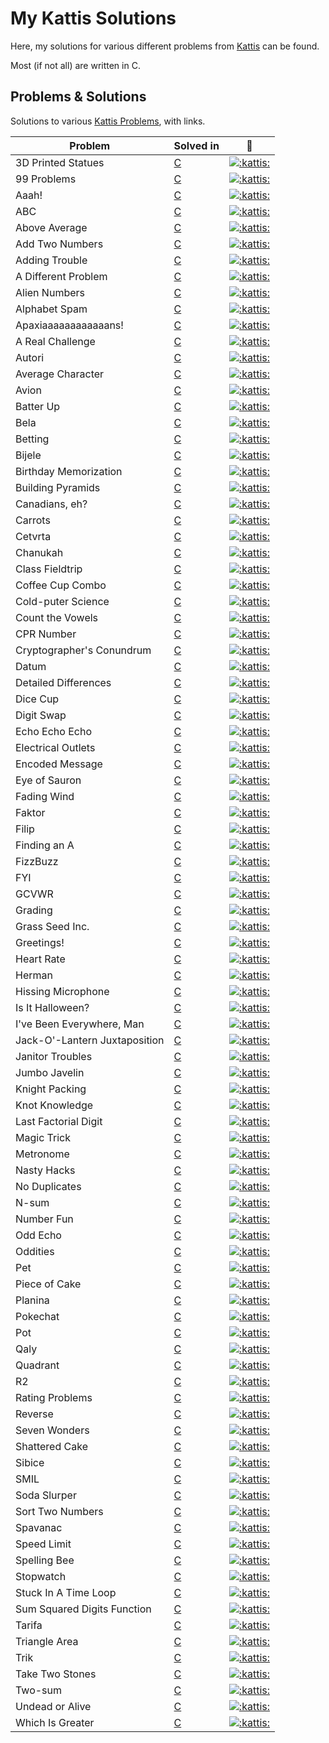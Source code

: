 
# My Kattis Solutions

Here, my solutions for various different problems from [Kattis](https://open.kattis.com/) can be found.

Most (if not all) are written in C.

## Problems & Solutions

Solutions to various [Kattis Problems](https://open.kattis.com/problems/), with links.

| Problem | Solved in | :link: |
| - | - | - |
| 3D Printed Statues | [C](https://github.com/Athaws/KattisSolutions/blob/main/src/3dprintedstatues.c) | [![:kattis:](https://open.kattis.com/favicon)](https://open.kattis.com/problems/3dprinter) |
| 99 Problems | [C](https://github.com/Athaws/KattisSolutions/blob/main/src/99problems.c) | [![:kattis:](https://open.kattis.com/favicon)](https://open.kattis.com/problems/99problems) |
| Aaah! | [C](https://github.com/Athaws/KattisSolutions/blob/main/src/aaah.c) | [![:kattis:](https://open.kattis.com/favicon)](https://open.kattis.com/problems/aaah) |
| ABC | [C](https://github.com/Athaws/KattisSolutions/blob/main/src/abc.c) | [![:kattis:](https://open.kattis.com/favicon)](https://open.kattis.com/problems/abc) |
| Above Average | [C](https://github.com/Athaws/KattisSolutions/blob/main/src/aboveaverage.c) | [![:kattis:](https://open.kattis.com/favicon)](https://open.kattis.com/problems/aboveaverage) |
| Add Two Numbers | [C](https://github.com/Athaws/KattisSolutions/blob/main/src/addtwonumbers.c) | [![:kattis:](https://open.kattis.com/favicon)](https://open.kattis.com/problems/addtwonumbers) |
| Adding Trouble | [C](https://github.com/Athaws/KattisSolutions/blob/main/src/addingtrouble.c) | [![:kattis:](https://open.kattis.com/favicon)](https://open.kattis.com/problems/addingtrouble) |
| A Different Problem | [C](https://github.com/Athaws/KattisSolutions/blob/main/src/adifferentproblem.c) | [![:kattis:](https://open.kattis.com/favicon)](https://open.kattis.com/problems/different) |
| Alien Numbers | [C](https://github.com/Athaws/KattisSolutions/blob/main/src/aliennumbers.c) | [![:kattis:](https://open.kattis.com/favicon)](https://open.kattis.com/problems/aliennumbers) |
| Alphabet Spam | [C](https://github.com/Athaws/KattisSolutions/blob/main/src/alphabetspam.c) | [![:kattis:](https://open.kattis.com/favicon)](https://open.kattis.com/problems/alphabetspam) |
| Apaxiaaaaaaaaaaaans! | [C](https://github.com/Athaws/KattisSolutions/blob/main/src/apaxiaaaaaans.c) | [![:kattis:](https://open.kattis.com/favicon)](https://open.kattis.com/problems/apaxiaaans) |
| A Real Challenge | [C](https://github.com/Athaws/KattisSolutions/blob/main/src/arealchallenge.c) | [![:kattis:](https://open.kattis.com/favicon)](https://open.kattis.com/problems/areal) |
| Autori | [C](https://github.com/Athaws/KattisSolutions/blob/main/src/autori.c) | [![:kattis:](https://open.kattis.com/favicon)](https://open.kattis.com/problems/autori) |
| Average Character | [C](https://github.com/Athaws/KattisSolutions/blob/main/src/averagecharacter.c) | [![:kattis:](https://open.kattis.com/favicon)](https://open.kattis.com/problems/averagecharacter) |
| Avion | [C](https://github.com/Athaws/KattisSolutions/blob/main/src/avion.c) | [![:kattis:](https://open.kattis.com/favicon)](https://open.kattis.com/problems/avion) |
| Batter Up | [C](https://github.com/Athaws/KattisSolutions/blob/main/src/batterup.c) | [![:kattis:](https://open.kattis.com/favicon)](https://open.kattis.com/problems/batterup) |
| Bela | [C](https://github.com/Athaws/KattisSolutions/blob/main/src/bela.c) | [![:kattis:](https://open.kattis.com/favicon)](https://open.kattis.com/problems/bela) |
| Betting | [C](https://github.com/Athaws/KattisSolutions/blob/main/src/betting.c) | [![:kattis:](https://open.kattis.com/favicon)](https://open.kattis.com/problems/betting) |
| Bijele | [C](https://github.com/Athaws/KattisSolutions/blob/main/src/bijele.c) | [![:kattis:](https://open.kattis.com/favicon)](https://open.kattis.com/problems/bijele) |
| Birthday Memorization | [C](https://github.com/Athaws/KattisSolutions/blob/main/src/birthdaymemorization.c) | [![:kattis:](https://open.kattis.com/favicon)](https://open.kattis.com/problems/fodelsedagsmemorisering) |
| Building Pyramids | [C](https://github.com/Athaws/KattisSolutions/blob/main/src/buildingpyramids.c) | [![:kattis:](https://open.kattis.com/favicon)](https://open.kattis.com/problems/pyramids) |
| Canadians, eh? | [C](https://github.com/Athaws/KattisSolutions/blob/main/src/canadianseh.c) | [![:kattis:](https://open.kattis.com/favicon)](https://open.kattis.com/problems/canadianseh) |
| Carrots | [C](https://github.com/Athaws/KattisSolutions/blob/main/src/carrots.c) | [![:kattis:](https://open.kattis.com/favicon)](https://open.kattis.com/problems/carrots) |
| Cetvrta | [C](https://github.com/Athaws/KattisSolutions/blob/main/src/cetvrta.c) | [![:kattis:](https://open.kattis.com/favicon)](https://open.kattis.com/problems/cetvrta) |
| Chanukah | [C](https://github.com/Athaws/KattisSolutions/blob/main/src/chanukah.c) | [![:kattis:](https://open.kattis.com/favicon)](https://open.kattis.com/problems/chanukah) |
| Class Fieldtrip | [C](https://github.com/Athaws/KattisSolutions/blob/main/src/classfieldtrip.c) | [![:kattis:](https://open.kattis.com/favicon)](https://open.kattis.com/problems/classfieldtrip) |
| Coffee Cup Combo | [C](https://github.com/Athaws/KattisSolutions/blob/main/src/coffeecupcombo.c) | [![:kattis:](https://open.kattis.com/favicon)](https://open.kattis.com/problems/coffeecupcombo) |
| Cold-puter Science | [C](https://github.com/Athaws/KattisSolutions/blob/main/src/coldputerscience.c) | [![:kattis:](https://open.kattis.com/favicon)](https://open.kattis.com/problems/cold) |
| Count the Vowels | [C](https://github.com/Athaws/KattisSolutions/blob/main/src/countthevowels.c) | [![:kattis:](https://open.kattis.com/favicon)](https://open.kattis.com/problems/countthevowels) |
| CPR Number | [C](https://github.com/Athaws/KattisSolutions/blob/main/src/cprnummer.c) | [![:kattis:](https://open.kattis.com/favicon)](https://open.kattis.com/problems/cprnummer) |
| Cryptographer's Conundrum | [C](https://github.com/Athaws/KattisSolutions/blob/main/src/cryptographersconundrum.c) | [![:kattis:](https://open.kattis.com/favicon)](https://open.kattis.com/problems/cold) |
| Datum | [C](https://github.com/Athaws/KattisSolutions/blob/main/src/datum.c) | [![:kattis:](https://open.kattis.com/favicon)](https://open.kattis.com/problems/datum) |
| Detailed Differences | [C](https://github.com/Athaws/KattisSolutions/blob/main/src/detaileddifferences.c) | [![:kattis:](https://open.kattis.com/favicon)](https://open.kattis.com/problems/detaileddifferences) |
| Dice Cup | [C](https://github.com/Athaws/KattisSolutions/blob/main/src/dicecup.c) | [![:kattis:](https://open.kattis.com/favicon)](https://open.kattis.com/problems/dicecup) |
| Digit Swap | [C](https://github.com/Athaws/KattisSolutions/blob/main/src/digitswap.c) | [![:kattis:](https://open.kattis.com/favicon)](https://open.kattis.com/problems/digitswap) |
| Echo Echo Echo | [C](https://github.com/Athaws/KattisSolutions/blob/main/src/echoechoecho.c) | [![:kattis:](https://open.kattis.com/favicon)](https://open.kattis.com/problems/echoechoecho) |
| Electrical Outlets | [C](https://github.com/Athaws/KattisSolutions/blob/main/src/electricaloutlets.c) | [![:kattis:](https://open.kattis.com/favicon)](https://open.kattis.com/problems/electricaloutlets) |
| Encoded Message | [C](https://github.com/Athaws/KattisSolutions/blob/main/src/encodedmessage.c) | [![:kattis:](https://open.kattis.com/favicon)](https://open.kattis.com/problems/encodedmessage) |
| Eye of Sauron | [C](https://github.com/Athaws/KattisSolutions/blob/main/src/eyeofsauron.c) | [![:kattis:](https://open.kattis.com/favicon)](https://open.kattis.com/problems/eyeofsauron) |
| Fading Wind | [C](https://github.com/Athaws/KattisSolutions/blob/main/src/fadingwind.c) | [![:kattis:](https://open.kattis.com/favicon)](https://open.kattis.com/problems/fadingwind) |
| Faktor | [C](https://github.com/Athaws/KattisSolutions/blob/main/src/faktor.c) | [![:kattis:](https://open.kattis.com/favicon)](https://open.kattis.com/problems/faktor) |
| Filip | [C](https://github.com/Athaws/KattisSolutions/blob/main/src/filip.c) | [![:kattis:](https://open.kattis.com/favicon)](https://open.kattis.com/problems/filip) |
| Finding an A | [C](https://github.com/Athaws/KattisSolutions/blob/main/src/findingana.c) | [![:kattis:](https://open.kattis.com/favicon)](https://open.kattis.com/problems/findingana) |
| FizzBuzz | [C](https://github.com/Athaws/KattisSolutions/blob/main/src/fizzbuzz.c) | [![:kattis:](https://open.kattis.com/favicon)](https://open.kattis.com/problems/fizzbuzz) |
| FYI | [C](https://github.com/Athaws/KattisSolutions/blob/main/src/fyi.c) | [![:kattis:](https://open.kattis.com/favicon)](https://open.kattis.com/problems/fyi) |
| GCVWR | [C](https://github.com/Athaws/KattisSolutions/blob/main/src/gcvwr.c) | [![:kattis:](https://open.kattis.com/favicon)](https://open.kattis.com/problems/gcvwr) |
| Grading | [C](https://github.com/Athaws/KattisSolutions/blob/main/src/grading.c) | [![:kattis:](https://open.kattis.com/favicon)](https://open.kattis.com/problems/grading) |
| Grass Seed Inc. | [C](https://github.com/Athaws/KattisSolutions/blob/main/src/grasseedinc) | [![:kattis:](https://open.kattis.com/favicon)](https://open.kattis.com/problems/grassseed) |
| Greetings! | [C](https://github.com/Athaws/KattisSolutions/blob/main/src/greetings2.c) | [![:kattis:](https://open.kattis.com/favicon)](https://open.kattis.com/problems/greetings2) |
| Heart Rate | [C](https://github.com/Athaws/KattisSolutions/blob/main/src/heartrate.c) | [![:kattis:](https://open.kattis.com/favicon)](https://open.kattis.com/problems/heartrate) |
| Herman | [C](https://github.com/Athaws/KattisSolutions/blob/main/src/herman.c) | [![:kattis:](https://open.kattis.com/favicon)](https://open.kattis.com/problems/herman) |
| Hissing Microphone | [C](https://github.com/Athaws/KattisSolutions/blob/main/src/hissingmicrophone.c) | [![:kattis:](https://open.kattis.com/favicon)](https://open.kattis.com/problems/hissingmicrophone) |
| Is It Halloween? | [C](https://github.com/Athaws/KattisSolutions/blob/main/src/isithalloween.c) | [![:kattis:](https://open.kattis.com/favicon)](https://open.kattis.com/problems/isithalloween) |
| I've Been Everywhere, Man | [C](https://github.com/Athaws/KattisSolutions/blob/main/src/beeneverywhereman.c) | [![:kattis:](https://open.kattis.com/favicon)](https://open.kattis.com/problems/everywhere) |
| Jack-O'-Lantern Juxtaposition | [C](https://github.com/Athaws/KattisSolutions/blob/main/src/jackolanternjuxtaposition.c) | [![:kattis:](https://open.kattis.com/favicon)](https://open.kattis.com/problems/jackolanternjuxtaposition) |
| Janitor Troubles | [C](https://github.com/Athaws/KattisSolutions/blob/main/src/janitortroubles.c) | [![:kattis:](https://open.kattis.com/favicon)](https://open.kattis.com/problems/janitortroubles) |
| Jumbo Javelin | [C](https://github.com/Athaws/KattisSolutions/blob/main/src/jumbojavelin.c) | [![:kattis:](https://open.kattis.com/favicon)](https://open.kattis.com/problems/jumbojavelin) |
| Knight Packing | [C](https://github.com/Athaws/KattisSolutions/blob/main/src/knightpacking.c) | [![:kattis:](https://open.kattis.com/favicon)](https://open.kattis.com/problems/knightpacking) |
| Knot Knowledge | [C](https://github.com/Athaws/KattisSolutions/blob/main/src/knotknowledge.c) | [![:kattis:](https://open.kattis.com/favicon)](https://open.kattis.com/problems/knotknowledge) |
| Last Factorial Digit | [C](https://github.com/Athaws/KattisSolutions/blob/main/src/lastfactorialdigit.c) | [![:kattis:](https://open.kattis.com/favicon)](https://open.kattis.com/problems/lastfactorialdigit) |
| Magic Trick | [C](https://github.com/Athaws/KattisSolutions/blob/main/src/magictrick.c) | [![:kattis:](https://open.kattis.com/favicon)](https://open.kattis.com/problems/magictrick) |
| Metronome | [C](https://github.com/Athaws/KattisSolutions/blob/main/src/metronome.c) | [![:kattis:](https://open.kattis.com/favicon)](https://open.kattis.com/problems/metronome) |
| Nasty Hacks | [C](https://github.com/Athaws/KattisSolutions/blob/main/src/nastyhacks.c) | [![:kattis:](https://open.kattis.com/favicon)](https://open.kattis.com/problems/nastyhacks) |
| No Duplicates | [C](https://github.com/Athaws/KattisSolutions/blob/main/src/noduplicates.c) | [![:kattis:](https://open.kattis.com/favicon)](https://open.kattis.com/problems/nodup) |
| N-sum | [C](https://github.com/Athaws/KattisSolutions/blob/main/src/nsum.c) | [![:kattis:](https://open.kattis.com/favicon)](https://open.kattis.com/problems/nsum) |
| Number Fun | [C](https://github.com/Athaws/KattisSolutions/blob/main/src/numberfun.c) | [![:kattis:](https://open.kattis.com/favicon)](https://open.kattis.com/problems/numberfun) |
| Odd Echo | [C](https://github.com/Athaws/KattisSolutions/blob/main/src/oddecho.c) | [![:kattis:](https://open.kattis.com/favicon)](https://open.kattis.com/problems/oddecho) |
| Oddities | [C](https://github.com/Athaws/KattisSolutions/blob/main/src/oddities.c) | [![:kattis:](https://open.kattis.com/favicon)](https://open.kattis.com/problems/oddities) |
| Pet | [C](https://github.com/Athaws/KattisSolutions/blob/main/src/pet.c) | [![:kattis:](https://open.kattis.com/favicon)](https://open.kattis.com/problems/pet) |
| Piece of Cake | [C](https://github.com/Athaws/KattisSolutions/blob/main/src/pieceofcake.c) | [![:kattis:](https://open.kattis.com/favicon)](https://open.kattis.com/problems/pieceofcake) |
| Planina | [C](https://github.com/Athaws/KattisSolutions/blob/main/src/planina.c) | [![:kattis:](https://open.kattis.com/favicon)](https://open.kattis.com/problems/planina) |
| Pokechat | [C](https://github.com/Athaws/KattisSolutions/blob/main/src/pokechat.c) | [![:kattis:](https://open.kattis.com/favicon)](https://open.kattis.com/problems/pokechat) |
| Pot | [C](https://github.com/Athaws/KattisSolutions/blob/main/src/pot.c) | [![:kattis:](https://open.kattis.com/favicon)](https://open.kattis.com/problems/pot) |
| Qaly | [C](https://github.com/Athaws/KattisSolutions/blob/main/src/qaly.c) | [![:kattis:](https://open.kattis.com/favicon)](https://open.kattis.com/problems/qaly) |
| Quadrant | [C](https://github.com/Athaws/KattisSolutions/blob/main/src/quadrant.c) | [![:kattis:](https://open.kattis.com/favicon)](https://open.kattis.com/problems/quadrant) |
| R2 | [C](https://github.com/Athaws/KattisSolutions/blob/main/src/r2.c) | [![:kattis:](https://open.kattis.com/favicon)](https://open.kattis.com/problems/r2) |
| Rating Problems | [C](https://github.com/Athaws/KattisSolutions/blob/main/src/ratingproblems.c) | [![:kattis:](https://open.kattis.com/favicon)](https://open.kattis.com/problems/ratingproblems) |
| Reverse | [C](https://github.com/Athaws/KattisSolutions/blob/main/src/reverse.c) | [![:kattis:](https://open.kattis.com/favicon)](https://open.kattis.com/problems/ofugsnuid) |
| Seven Wonders | [C](https://github.com/Athaws/KattisSolutions/blob/main/src/sevenwonders.c) | [![:kattis:](https://open.kattis.com/favicon)](https://open.kattis.com/problems/sevenwonders) |
| Shattered Cake | [C](https://github.com/Athaws/KattisSolutions/blob/main/src/shatteredcake.c) | [![:kattis:](https://open.kattis.com/favicon)](https://open.kattis.com/problems/shatteredcake) |
| Sibice | [C](https://github.com/Athaws/KattisSolutions/blob/main/src/sibice.c) | [![:kattis:](https://open.kattis.com/favicon)](https://open.kattis.com/problems/sibice) |
| SMIL | [C](https://github.com/Athaws/KattisSolutions/blob/main/src/smil.c) | [![:kattis:](https://open.kattis.com/favicon)](https://open.kattis.com/problems/smil) |
| Soda Slurper | [C](https://github.com/Athaws/KattisSolutions/blob/main/src/sodaslurper.c) | [![:kattis:](https://open.kattis.com/favicon)](https://open.kattis.com/problems/sodaslurper) |
| Sort Two Numbers | [C](https://github.com/Athaws/KattisSolutions/blob/main/src/sorttwonumbers.c) | [![:kattis:](https://open.kattis.com/favicon)](https://open.kattis.com/problems/sorttwonumbers) |
| Spavanac | [C](https://github.com/Athaws/KattisSolutions/blob/main/src/spavanac.c) | [![:kattis:](https://open.kattis.com/favicon)](https://open.kattis.com/problems/spavanac) |
| Speed Limit | [C](https://github.com/Athaws/KattisSolutions/blob/main/src/speedlimit.c) | [![:kattis:](https://open.kattis.com/favicon)](https://open.kattis.com/problems/speedlimit) |
| Spelling Bee | [C](https://github.com/Athaws/KattisSolutions/blob/main/src/spellingbee.c) | [![:kattis:](https://open.kattis.com/favicon)](https://open.kattis.com/problems/spellingbee) |
| Stopwatch | [C](https://github.com/Athaws/KattisSolutions/blob/main/src/stopwatch.c) | [![:kattis:](https://open.kattis.com/favicon)](https://open.kattis.com/problems/stopwatch) |
| Stuck In A Time Loop | [C](https://github.com/Athaws/KattisSolutions/blob/main/src/stuckinatimeloop.c) | [![:kattis:](https://open.kattis.com/favicon)](https://open.kattis.com/problems/timeloop) |
| Sum Squared Digits Function | [C](https://github.com/Athaws/KattisSolutions/blob/main/src/sumsquareddigits.c) | [![:kattis:](https://open.kattis.com/favicon)](https://open.kattis.com/problems/sumsquareddigits) |
| Tarifa | [C](https://github.com/Athaws/KattisSolutions/blob/main/src/tarifa.c) | [![:kattis:](https://open.kattis.com/favicon)](https://open.kattis.com/problems/tarifa) |
| Triangle Area | [C](https://github.com/Athaws/KattisSolutions/blob/main/src/trianglearea.c) | [![:kattis:](https://open.kattis.com/favicon)](https://open.kattis.com/problems/triarea) |
| Trik | [C](https://github.com/Athaws/KattisSolutions/blob/main/src/trik.c) | [![:kattis:](https://open.kattis.com/favicon)](https://open.kattis.com/problems/trik) |
| Take Two Stones | [C](https://github.com/Athaws/KattisSolutions/blob/main/src/twostones.c) | [![:kattis:](https://open.kattis.com/favicon)](https://open.kattis.com/problems/twostones) |
| Two-sum | [C](https://github.com/Athaws/KattisSolutions/blob/main/src/twosum.c) | [![:kattis:](https://open.kattis.com/favicon)](https://open.kattis.com/problems/twosum) |
| Undead or Alive | [C](https://github.com/Athaws/KattisSolutions/blob/main/src/undeadoralive.c) | [![:kattis:](https://open.kattis.com/favicon)](https://open.kattis.com/problems/undeadoralive) |
| Which Is Greater | [C](https://github.com/Athaws/KattisSolutions/blob/main/src/whichisgreater.c) | [![:kattis:](https://open.kattis.com/favicon)](https://open.kattis.com/problems/whichisgreater) |

